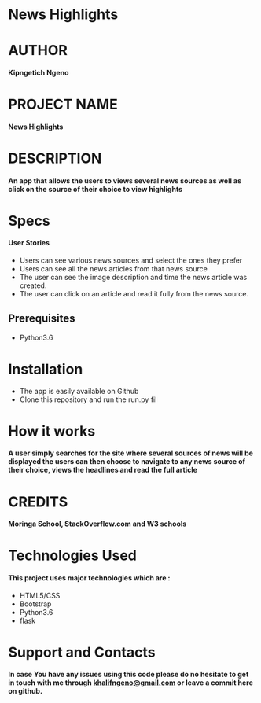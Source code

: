# News Highlights

# AUTHOR

#### Kipngetich Ngeno

# PROJECT NAME

#### News Highlights

# DESCRIPTION

#### An app that allows the users to views several news sources as well as click on the source of their choice to view highlights

# Specs

#### User Stories

* Users can see various news sources and select the ones they prefer
* Users can see all the news articles from that news source
* The user can see the image description and time the news article was created.
* The user can click on an article and read it fully from the news source.

## Prerequisites
* Python3.6

# Installation

* The app is easily available on Github
* Clone this repository and run the run.py fil

# How it works

#### A user simply searches for the site where several sources of news will be displayed the users can then choose to navigate to any news source of their choice, views the headlines and read the full article

# CREDITS

#### Moringa School, StackOverflow.com and W3 schools

# Technologies Used

#### This project uses major technologies which are :
* HTML5/CSS 
* Bootstrap 
* Python3.6
* flask

# Support and Contacts

#### In case You have any issues using this code please do no hesitate to get in touch with me through khalifngeno@gmail.com or leave a commit here on github.

